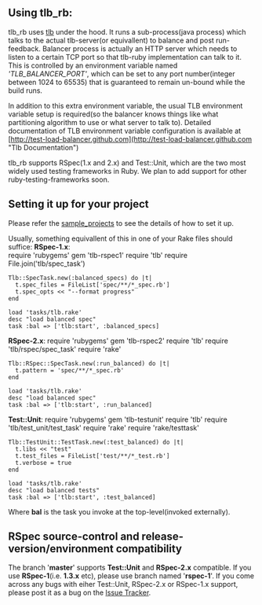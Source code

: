 ## Using tlb_rb:

tlb_rb uses [tlb](https://github.com/test-load-balancer/tlb "TLB") under the hood. It runs a sub-process(java process) which talks to the actual tlb-server(or equivallent) to balance and post run-feedback.
Balancer process is actually an HTTP server which needs to listen to a certain TCP port so that tlb-ruby implementation can talk to it. 
This is controlled by an environment variable named *'TLB_BALANCER_PORT'*, which can be set to any port number(integer between 1024 to 65535) that is guaranteed to remain un-bound while the build runs.

In addition to this extra environment variable, the usual TLB environment variable setup is required(so the balancer knows things like what partitioning algorithm to use or what server to talk to). 
Detailed documentation of TLB environment variable configuration is available at [http://test-load-balancer.github.com](http://test-load-balancer.github.com "Tlb Documentation")

tlb_rb supports RSpec(1.x and 2.x) and Test::Unit, which are the two most widely used testing frameworks in Ruby. We plan to add support for other ruby-testing-frameworks soon.

## Setting it up for your project

Please refer the [sample_projects](http://github.com/test-load-balancer/sample_projects "Tlb setup examples") to see the details of how to set it up.

Usually, something equivallent of this in one of your Rake files should suffice:
__RSpec-1.x__:    
    require 'rubygems'
    gem 'tlb-rspec1'
    require 'tlb'
    require File.join('tlb/spec_task')

    Tlb::SpecTask.new(:balanced_specs) do |t|
      t.spec_files = FileList['spec/**/*_spec.rb']
      t.spec_opts << "--format progress"
    end

    load 'tasks/tlb.rake'
    desc "load balanced spec"
    task :bal => ['tlb:start', :balanced_specs]

__RSpec-2.x__:
    require 'rubygems'
    gem 'tlb-rspec2'
    require 'tlb'
    require 'tlb/rspec/spec_task'
    require 'rake'
    
    Tlb::RSpec::SpecTask.new(:run_balanced) do |t|
      t.pattern = 'spec/**/*_spec.rb'
    end
    
    load 'tasks/tlb.rake'
    desc "load balanced spec"
    task :bal => ['tlb:start', :run_balanced]

__Test::Unit__:
    require 'rubygems'
    gem 'tlb-testunit'
    require 'tlb'
    require 'tlb/test_unit/test_task'
    require 'rake'
    require 'rake/testtask'
    
    Tlb::TestUnit::TestTask.new(:test_balanced) do |t|
      t.libs << "test"
      t.test_files = FileList['test/**/*_test.rb']
      t.verbose = true
    end
    
    load 'tasks/tlb.rake'
    desc "load balanced tests"
    task :bal => ['tlb:start', :test_balanced]
  
Where __bal__ is the task you invoke at the top-level(invoked externally).

## RSpec source-control and release-version/environment compatibility
  The branch '__master__' supports __Test::Unit__ and __RSpec-2.x__ compatible. If you use __RSpec-1__(i.e. __1.3.x__ etc), please use branch named '__rspec-1__'. 
  If you come across any bugs with eiher Test::Unit, RSpec-2.x or RSpec-1.x support, please post it as a bug on the [Issue Tracker](http://code.google.com/p/tlb/issues/list "Issue Tracker").
  
